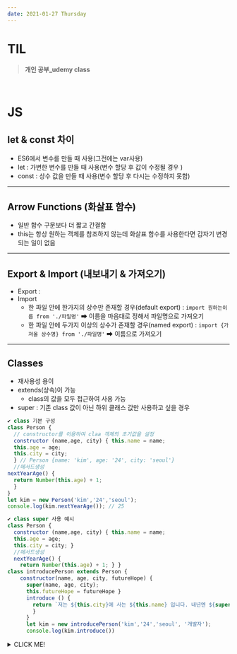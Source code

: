```yaml
---
date: 2021-01-27 Thursday
---
```


# TIL

> **개인 공부_udemy class**
<br />

# JS

## let & const 차이
- ES6에서 변수를 만들 때 사용(그전에는 var사용)
- let : 가변한 변수를 만들 때 사용(변수 할당 후 값이 수정될 경우
)
- const : 상수 값을 만들 때 사용(변수 할당 후 다시는 수정하지 못함)
---

## Arrow Functions (화살표 함수)
- 일반 함수 구문보다 더 짧고 간결함
- this는 항상 원하는 객체를 참조하지 않는데 화살표 함수를 사용한다면 갑자기 변경되는 일이 없음
---

## Export & Import (내보내기 & 가져오기)
- Export : 
- Import 
    - 한 파일 안에 한가지의 상수만 존재할 경우(default export) : `import 원하는이름 from './파일명'` ➡ 이름을 마음대로 정해서 파일명으로 가져오기
    - 한 파일 안에 두가지 이상의 상수가 존재할 경우(named export) : `import {가져올 상수명} from './파일명'` ➡ 이름으로 가져오기
---

## Classes
- 재사용성 용이
- extends(상속)이 가능
  - class의 값을 모두 접근하여 사용 가능
- super : 기존 class 값이 아닌 하위 클래스 값만 사용하고 싶을 경우 

```js
✔ class 기본 구성
class Person { 
  // constructor를 이용하여 claa 객체의 초기값을 설정
  constructor (name,age, city) { this.name = name; 
  this.age = age; 
  this.city = city;
  } // Person {name: 'kim', age: '24', city: 'seoul'}
  //메서드생성 
nextYearAge() { 
  return Number(this.age) + 1; 
  } 
} 
let kim = new Person('kim','24','seoul'); 
console.log(kim.nextYearAge()); // 25
```

```js
✔ class super 사용 예시
class Person { 
  constructor (name,age, city) { this.name = name; 
  this.age = age; 
  this.city = city; } 
  //메서드생성 
  nextYearAge() { 
    return Number(this.age) + 1; } } 
class introducePerson extends Person { 
    constructor(name, age, city, futureHope) { 
      super(name, age, city); 
      this.futureHope = futureHope } 
      introduce () { 
        return `저는 ${this.city}에 사는 ${this.name} 입니다. 내년엔 ${super.nextYearAge()}살이며, 장래희망은 ${this.futureHope} 입니다.` 
        } 
      } 
      let kim = new introducePerson('kim','24','seoul', '개발자'); 
      console.log(kim.introduce())

```

<details>
<summary>CLICK ME!</summary>  

- https://ordinary-code.tistory.com/22
</detials>  
